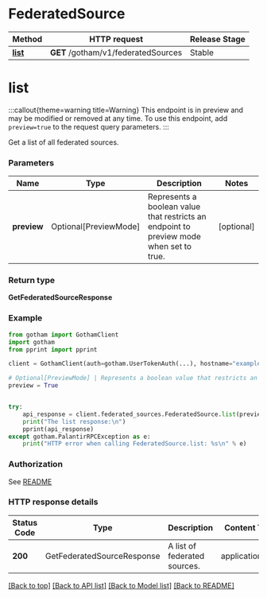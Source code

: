 # FederatedSource

Method | HTTP request | Release Stage |
------------- | ------------- | ----- |
[**list**](#list) | **GET** /gotham/v1/federatedSources | Stable |

# **list**
:::callout{theme=warning title=Warning}
This endpoint is in preview and may be modified or removed at any time.
To use this endpoint, add `preview=true` to the request query parameters.
:::

Get a list of all federated sources.


### Parameters

Name | Type | Description  | Notes |
------------- | ------------- | ------------- | ------------- |
**preview** | Optional[PreviewMode] | Represents a boolean value that restricts an endpoint to preview mode when set to true.  | [optional] |

### Return type
**GetFederatedSourceResponse**

### Example

```python
from gotham import GothamClient
import gotham
from pprint import pprint

client = GothamClient(auth=gotham.UserTokenAuth(...), hostname="example.palantirfoundry.com")

# Optional[PreviewMode] | Represents a boolean value that restricts an endpoint to preview mode when set to true.
preview = True


try:
    api_response = client.federated_sources.FederatedSource.list(preview=preview)
    print("The list response:\n")
    pprint(api_response)
except gotham.PalantirRPCException as e:
    print("HTTP error when calling FederatedSource.list: %s\n" % e)

```



### Authorization

See [README](../../../README.md#authorization)

### HTTP response details
| Status Code | Type        | Description | Content Type |
|-------------|-------------|-------------|------------------|
**200** | GetFederatedSourceResponse  | A list of federated sources. | application/json |

[[Back to top]](#) [[Back to API list]](../../../README.md#apis-v1-link) [[Back to Model list]](../../../README.md#models-v1-link) [[Back to README]](../../../README.md)

